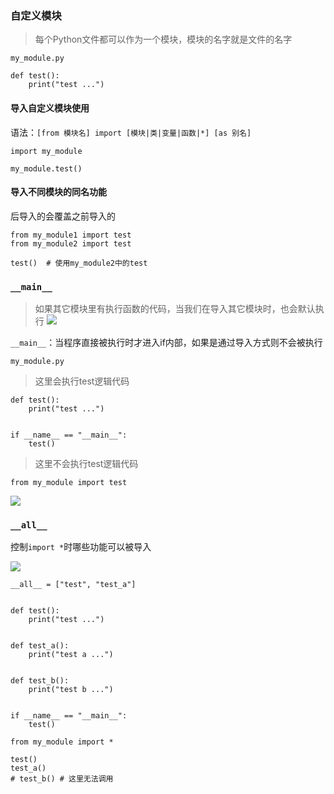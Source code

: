 ### 自定义模块

> 每个Python文件都可以作为一个模块，模块的名字就是文件的名字

`my_module.py`

```
def test():
    print("test ...")
```

#### 导入自定义模块使用

语法：`[from 模块名] import [模块|类|变量|函数|*] [as 别名]`

```
import my_module

my_module.test()
```

#### 导入不同模块的同名功能

后导入的会覆盖之前导入的

```
from my_module1 import test
from my_module2 import test

test()  # 使用my_module2中的test
```

### `__main__`

> 如果其它模块里有执行函数的代码，当我们在导入其它模块时，也会默认执行
> ![](images/import-module-01.png)

`__main__`：当程序直接被执行时才进入if内部，如果是通过导入方式则不会被执行

`my_module.py`

> 这里会执行test逻辑代码

```
def test():
    print("test ...")


if __name__ == "__main__":
    test()
```

> 这里不会执行test逻辑代码

```
from my_module import test
```

![](images/import-module-02.png)

### `__all__`

控制`import *`时哪些功能可以被导入

![](images/import-module-03.png)

```
__all__ = ["test", "test_a"]


def test():
    print("test ...")


def test_a():
    print("test a ...")


def test_b():
    print("test b ...")


if __name__ == "__main__":
    test()
```

```
from my_module import *

test()
test_a()
# test_b() # 这里无法调用
```